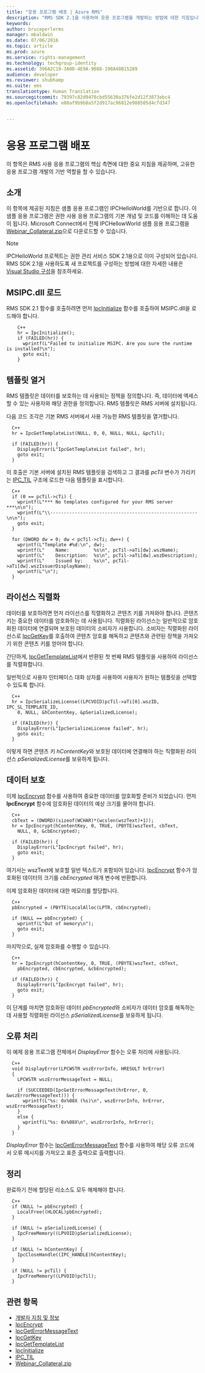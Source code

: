 ```yaml
---
title: "응용 프로그램 배포 | Azure RMS"
description: "RMS SDK 2.1을 사용하여 응용 프로그램을 개발하는 방법에 대한 지침입니다."
keywords: 
author: bruceperlerms
manager: mbaldwin
ms.date: 07/06/2016
ms.topic: article
ms.prod: azure
ms.service: rights-management
ms.technology: techgroup-identity
ms.assetid: 396A2C19-3A00-4E9A-9088-198A48B15289
audience: developer
ms.reviewer: shubhamp
ms.suite: ems
translationtype: Human Translation
ms.sourcegitcommit: 79397c82d9478cbd55630a376fe2d12f3873ebc4
ms.openlocfilehash: e00af9b9b0a5f2d917ac96812e980505d4cfd347


---
```


# 응용 프로그램 배포

이 항목은 RMS 사용 응용 프로그램의 핵심 측면에 대한 중요 지침을 제공하며, 고유한 응용 프로그램 개발의 기반 역할을 할 수 있습니다.

## 소개

이 항목에 제공된 지침은 샘플 응용 프로그램인 IPCHelloWorld를 기반으로 합니다. 이 샘플 응용 프로그램은 권한 사용 응용 프로그램의 기본 개념 및 코드를 이해하는 데 도움이 됩니다. Microsoft Connect에서 전체 IPCHellowWorld 샘플 응용 프로그램을 [Webinar_Collateral.zip](https://connect.microsoft.com/site1170/Downloads/DownloadDetails.aspx?DownloadID=42440)으로 다운로드할 수 있습니다.

> [!Note] 
> IPCHelloWorld 프로젝트는 권한 관리 서비스 SDK 2.1용으로 이미 구성되어 있습니다. RMS SDK 2.1을 사용하도록 새 프로젝트를 구성하는 방법에 대한 자세한 내용은 [Visual Studio 구성](how-to-configure-a-visual-studio-project-to-use-the-ad-rms-sdk-2-0.md)을 참조하세요.

## MSIPC.dll 로드

RMS SDK 2.1 함수를 호출하려면 먼저 [IpcInitialize](/rights-management/sdk/2.1/api/win/functions#msipc_ipcinitialize) 함수를 호출하여 MSIPC.dll을 로드해야 합니다.

        C++
        hr = IpcInitialize();
        if (FAILED(hr)) {
          wprintf(L"Failed to initialize MSIPC. Are you sure the runtime is installed?\n");
          goto exit;
        }

## 템플릿 열거

RMS 템플릿은 데이터를 보호하는 데 사용되는 정책을 정의합니다. 즉, 데이터에 액세스할 수 있는 사용자와 해당 권한을 정의합니다. RMS 템플릿은 RMS 서버에 설치됩니다.

다음 코드 조각은 기본 RMS 서버에서 사용 가능한 RMS 템플릿을 열거합니다.

      C++
      hr = IpcGetTemplateList(NULL, 0, 0, NULL, NULL, &pcTil);

      if (FAILED(hr)) {
        DisplayError(L"IpcGetTemplateList failed", hr);
        goto exit;
      }

이 호출은 기본 서버에 설치된 RMS 템플릿을 검색하고 그 결과를 *pcTil* 변수가 가리키는 [IPC_TIL](/rights-management/sdk/2.1/api/win/ipc_til#msipc_ipc_til) 구조에 로드한 다음 템플릿을 표시합니다.

      C++
      if (0 == pcTil->cTi) {
        wprintf(L"*** No templates configured for your RMS server ***\n\n");
        wprintf(L"\\------------------------------------------------------\n\n");
        goto exit;
      }

      for (DWORD dw = 0; dw < pcTil->cTi; dw++) {
        wprintf(L"Template #%d:\n", dw);
        wprintf(L"    Name:         %s\n", pcTil->aTi[dw].wszName);
        wprintf(L"    Description:  %s\n", pcTil->aTi[dw].wszDescription);
        wprintf(L"    Issued by:    %s\n", pcTil->aTi[dw].wszIssuerDisplayName);
        wprintf(L"\n");
      }

## 라이선스 직렬화

데이터를 보호하려면 먼저 라이선스를 직렬화하고 콘텐츠 키를 가져와야 합니다. 콘텐츠 키는 중요한 데이터를 암호화하는 데 사용됩니다. 직렬화된 라이선스는 일반적으로 암호화된 데이터에 연결되며 보호된 데이터의 소비자가 사용합니다. 소비자는 직렬화된 라이선스로 [IpcGetKey](/rights-management/sdk/2.1/api/win/functions#msipc_ipcgetkey)를 호출하여 콘텐츠 암호를 해독하고 콘텐츠와 관련된 정책을 가져오기 위한 콘텐츠 키를 얻어야 합니다.

간단하게, [IpcGetTemplateList](/rights-management/sdk/2.1/api/win/functions#msipc_ipcgettemplatelist)에서 반환된 첫 번째 RMS 템플릿을 사용하여 라이선스를 직렬화합니다.

일반적으로 사용자 인터페이스 대화 상자를 사용하여 사용자가 원하는 템플릿을 선택할 수 있도록 합니다.

      C++
      hr = IpcSerializeLicense((LPCVOID)pcTil->aTi[0].wszID, IPC_SL_TEMPLATE_ID,
        0, NULL, &hContentKey, &pSerializedLicense);

      if (FAILED(hr)) {
        DisplayError(L"IpcSerializeLicense failed", hr);
        goto exit;
      }

이렇게 하면 콘텐츠 키 *hContentKey*와 보호된 데이터에 연결해야 하는 직렬화된 라이선스 *pSerializedLicense*를 보유하게 됩니다.


## 데이터 보호

이제 [IpcEncrypt](/rights-management/sdk/2.1/api/win/functions#msipc_ipcencrypt) 함수를 사용하여 중요한 데이터를 암호화할 준비가 되었습니다. 먼저 **IpcEncrypt** 함수에 암호화된 데이터의 예상 크기를 물어야 합니다.

      C++
      cbText = (DWORD)(sizeof(WCHAR)*(wcslen(wszText)+1));
      hr = IpcEncrypt(hContentKey, 0, TRUE, (PBYTE)wszText, cbText,
        NULL, 0, &cbEncrypted);

      if (FAILED(hr)) {
        DisplayError(L"IpcEncrypt failed", hr);
        goto exit;
      }

여기서는 wszText에 보호할 일반 텍스트가 포함되어 있습니다. [IpcEncrypt](/rights-management/sdk/2.1/api/win/functions#msipc_ipcencrypt) 함수가 암호화된 데이터의 크기를 *cbEncrypted* 매개 변수에 반환합니다.

이제 암호화된 데이터에 대한 메모리를 할당합니다.

      C++
      pbEncrypted = (PBYTE)LocalAlloc(LPTR, cbEncrypted);

      if (NULL == pbEncrypted) {
        wprintf(L"Out of memory\n");
        goto exit;
      }

마지막으로, 실제 암호화를 수행할 수 있습니다.

      C++
      hr = IpcEncrypt(hContentKey, 0, TRUE, (PBYTE)wszText, cbText,
        pbEncrypted, cbEncrypted, &cbEncrypted);

      if (FAILED(hr)) {
        DisplayError(L"IpcEncrypt failed", hr);
        goto exit;
      }

이 단계를 마치면 암호화된 데이터 *pbEncrypted*와 소비자가 데이터 암호를 해독하는 데 사용할 직렬화된 라이선스 *pSerializedLicense*를 보유하게 됩니다.

## 오류 처리

이 예제 응용 프로그램 전체에서 *DisplayError* 함수는 오류 처리에 사용됩니다.

      C++
      void DisplayError(LPCWSTR wszErrorInfo, HRESULT hrError)
      {
        LPCWSTR wszErrorMessageText = NULL;

        if (SUCCEEDED(IpcGetErrorMessageText(hrError, 0, &wszErrorMessageText))) {
          wprintf(L"%s: 0x%08X (%s)\n", wszErrorInfo, hrError, wszErrorMessageText);
        }
        else {
          wprintf(L"%s: 0x%08X\n", wszErrorInfo, hrError);
        }
      }

*DisplayError* 함수는 [IpcGetErrorMessageText](/rights-management/sdk/2.1/api/win/functions#msipc_ipcgeterrormessagetext) 함수를 사용하여 해당 오류 코드에서 오류 메시지를 가져오고 표준 출력으로 출력합니다.

## 정리

완료하기 전에 할당된 리소스도 모두 해제해야 합니다.

      C++
      if (NULL != pbEncrypted) {
        LocalFree((HLOCAL)pbEncrypted);
      }

      if (NULL != pSerializedLicense) {
        IpcFreeMemory((LPVOID)pSerializedLicense);
      }

      if (NULL != hContentKey) {
        IpcCloseHandle((IPC_HANDLE)hContentKey);
      }

      if (NULL != pcTil) {
        IpcFreeMemory((LPVOID)pcTil);
      }

## 관련 항목

- [개발자 지침 및 정보](developer-notes.md)
- [IpcEncrypt](/rights-management/sdk/2.1/api/win/functions#msipc_ipcencrypt)
- [IpcGetErrorMessageText](/rights-management/sdk/2.1/api/win/functions#msipc_ipcgeterrormessagetext)
- [IpcGetKey](/rights-management/sdk/2.1/api/win/functions#msipc_ipcgetkey)
- [IpcGetTemplateList](/rights-management/sdk/2.1/api/win/functions#msipc_ipcgettemplatelist)
- [IpcInitialize](/rights-management/sdk/2.1/api/win/functions#msipc_ipcinitialize)
- [IPC_TIL](/rights-management/sdk/2.1/api/win/ipc_til#msipc_ipc_til)
- [Webinar_Collateral.zip](https://connect.microsoft.com/site1170/Downloads/DownloadDetails.aspx?DownloadID=42440)



<!--HONumber=Jul16_HO4-->


